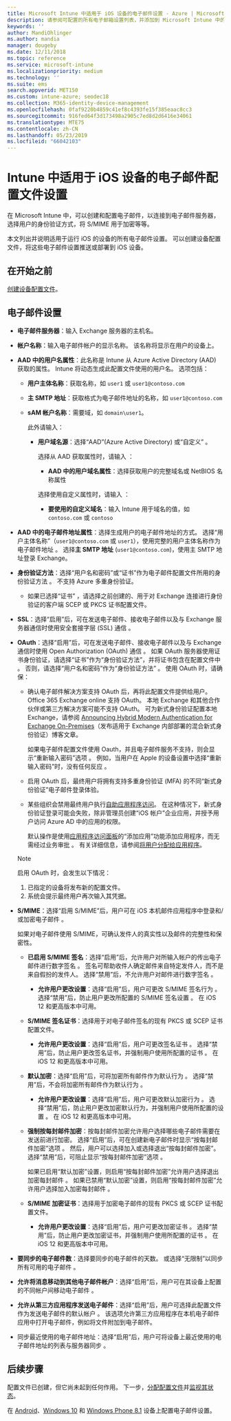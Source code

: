```yaml
---
title: Microsoft Intune 中适用于 iOS 设备的电子邮件设置 - Azure | Microsoft Docs
description: 请参阅可配置的所有电子邮箱设置列表，并添加到 Microsoft Intune 中的 iOS 设备，包括使用 Exchange 服务器和从 Azure Active Directory 获取属性。 还可启用 SSL，使用证书或用户名/密码对用户进行身份验证，并使用 Microsoft Intune 中的设备配置文件在 iOS 设备上同步电子邮件。
keywords: ''
author: MandiOhlinger
ms.author: mandia
manager: dougeby
ms.date: 12/11/2018
ms.topic: reference
ms.service: microsoft-intune
ms.localizationpriority: medium
ms.technology: ''
ms.suite: ems
search.appverid: MET150
ms.custom: intune-azure; seodec18
ms.collection: M365-identity-device-management
ms.openlocfilehash: 0faf9220b4859c41ef8c4393fe15f385eaac8cc3
ms.sourcegitcommit: 916fed64f3d173498a2905c7ed8d2d6416e34061
ms.translationtype: MTE75
ms.contentlocale: zh-CN
ms.lasthandoff: 05/23/2019
ms.locfileid: "66042103"
---
```

# <a name="email-profile-settings-for-ios-devices-in-intune"></a>Intune 中适用于 iOS 设备的电子邮件配置文件设置

在 Microsoft Intune 中，可以创建和配置电子邮件，以连接到电子邮件服务器，选择用户的身份验证方式，将 S/MIME 用于加密等等。

本文列出并说明适用于运行 iOS 的设备的所有电子邮件设置。 可以创建设备配置文件，将这些电子邮件设置推送或部署到 iOS 设备。

## <a name="before-you-begin"></a>在开始之前

[创建设备配置文件](email-settings-configure.md#create-a-device-profile)。

## <a name="email-settings"></a>电子邮件设置

- **电子邮件服务器**：输入 Exchange 服务器的主机名。
- **帐户名称**：输入电子邮件帐户的显示名称。 该名称将显示在用户的设备上。
- **AAD 中的用户名属性**：此名称是 Intune 从 Azure Active Directory (AAD) 获取的属性。 Intune 将动态生成此配置文件使用的用户名。 选项包括：
  - **用户主体名称**：获取名称，如 `user1` 或 `user1@contoso.com`
  - **主 SMTP 地址**：获取格式为电子邮件地址的名称，如 `user1@contoso.com`
  - **sAM 帐户名称**：需要域，如 `domain\user1`。

    此外请输入：  
    - **用户域名源**：选择“AAD”(Azure Active Directory) 或“自定义”   。

      选择从 AAD 获取属性时，请输入  ：
      - **AAD 中的用户域名属性**：选择获取用户的完整域名或 NetBIOS 名称属性  

      选择使用自定义属性时，请输入  ：
      - **要使用的自定义域名**：输入 Intune 用于域名的值，如 `contoso.com` 或 `contoso`

- **AAD 中的电子邮件地址属性**：选择生成用户的电子邮件地址的方式。 选择“用户主体名称”（`user1@contoso.com` 或 `user1`），使用完整的用户主体名称作为电子邮件地址  。 选择**主 SMTP 地址** (`user1@contoso.com`)，使用主 SMTP 地址登录 Exchange。
- **身份验证方法**：选择“用户名和密码”或“证书”作为电子邮件配置文件所用的身份验证方法   。 不支持 Azure 多重身份验证。
  - 如果已选择“证书”  ，请选择之前创建的、用于对 Exchange 连接进行身份验证的客户端 SCEP 或 PKCS 证书配置文件。
- **SSL**：选择“启用”后，可在发送电子邮件、接收电子邮件以及与 Exchange 服务器通信时使用安全套接字层 (SSL) 通信  。
- **OAuth**：选择“启用”后，可在发送电子邮件、接收电子邮件以及与 Exchange 通信时使用 Open Authorization (OAuth) 通信  。 如果 OAuth 服务器使用证书身份验证，请选择“证书”作为“身份验证方法”，并将证书包含在配置文件中   。 否则，请选择“用户名和密码”作为“身份验证方法”   。 使用 OAuth 时，请确保：

  - 确认电子邮件解决方案支持 OAuth 后，再将此配置文件提供给用户。 Office 365 Exchange online 支持 OAuth。 本地 Exchange 和其他合作伙伴或第三方解决方案可能不支持 OAuth。 可为新式身份验证配置本地 Exchange，请参阅 [Announcing Hybrid Modern Authentication for Exchange On-Premises](https://blogs.technet.microsoft.com/exchange/2017/12/06/announcing-hybrid-modern-authentication-for-exchange-on-premises/)（发布适用于 Exchange 内部部署的混合新式身份验证）博客文章。

    如果电子邮件配置文件使用 Oauth，并且电子邮件服务不支持，则会显示“重新输入密码”选项  。 例如，当用户在 Apple 的设备设置中选择“重新输入密码”时，没有任何反应  。

  - 启用 OAuth 后，最终用户将拥有支持多重身份验证 (MFA) 的不同“新式身份验证”电子邮件登录体验。 

  - 某些组织会禁用最终用户执行[自助应用程序访问](https://docs.microsoft.com/azure/active-directory/manage-apps/manage-self-service-access)。 在这种情况下，新式身份验证登录可能会失败，除非管理员创建“iOS 帐户”企业应用，并授予用户访问 Azure AD 中的应用的权限。

    默认操作是使用[应用程序访问面板](https://docs.microsoft.com/azure/active-directory/user-help/active-directory-saas-access-panel-introduction)的“添加应用”功能添加应用程序，而无需经过业务审批   。 有关详细信息，请参阅[将用户分配给应用程序](https://docs.microsoft.com/azure/active-directory/manage-apps/ways-users-get-assigned-to-applications)。

  > [!NOTE]
  > 启用 OAuth 时，会发生以下情况：  
  > 1. 已指定的设备将发布新的配置文件。
  > 2. 系统会提示最终用户再次输入其凭据。

- **S/MIME**：选择“启用 S/MIME”后，用户可在 iOS 本机邮件应用程序中登录和/或加密电子邮件  。 

  如果对电子邮件使用 S/MIME，可确认发件人的真实性以及邮件的完整性和保密性。

  - **已启用 S/MIME 签名**：选择“启用”后，允许用户对所输入帐户的传出电子邮件进行数字签名  。 签名可帮助收件人确定邮件来自特定发件人，而不是来自假扮的发件人。 选择“禁用”后，不允许用户对邮件进行数字签名  。
    - **允许用户更改设置**：选择“启用”后，用户可更改 S/MIME 签名行为  。 选择“禁用”后，防止用户更改所配置的 S/MIME 签名设置  。 在 iOS 12 和更高版本中可用。

  - **S/MIME 签名证书**：选择用于对电子邮件签名的现有 PKCS 或 SCEP 证书配置文件。
    - **允许用户更改设置**：选择“启用”后，用户可更改签名证书  。 选择“禁用”后，防止用户更改签名证书，并强制用户使用所配置的证书  。 在 iOS 12 和更高版本中可用。

  - **默认加密**：选择“启用”后，可将加密所有邮件作为默认行为  。 选择“禁用”后，不会将加密所有邮件作为默认行为  。
    - **允许用户更改设置**：选择“启用”后，用户可更改默认加密行为  。 选择“禁用”后，防止用户更改加密默认行为，并强制用户使用所配置的设置  。 在 iOS 12 和更高版本中可用。

  - **强制按每封邮件加密**：按每封邮件加密允许用户选择哪些电子邮件需要在发送前进行加密。 选择“启用”后，可在创建新电子邮件时显示“按每封邮件加密”选项  。 然后，用户可以选择加入或选择退出“按每封邮件加密”。 选择“禁用”后，可阻止显示“按每封邮件加密”选项  。

    如果已启用“默认加密”设置，则启用“按每封邮件加密”允许用户选择退出加密每封邮件  。 如果已禁用“默认加密”设置，则启用“按每封邮件加密”允许用户选择加入加密每封邮件  。

  - **S/MIME 加密证书**：选择用于加密电子邮件的现有 PKCS 或 SCEP 证书配置文件。
    - **允许用户更改设置**：选择“启用”后，用户可更改加密证书  。 选择“禁用”后，防止用户更改加密证书，并强制用户使用所配置的证书  。 在 iOS 12 和更高版本中可用。
- **要同步的电子邮件数**：选择要同步的电子邮件的天数。 或选择“无限制”以同步所有可用的电子邮件  。
- **允许将消息移动到其他电子邮件帐户**：选择“启用”后，用户可在其设备上配置的不同帐户间移动电子邮件  。
- **允许从第三方应用程序发送电子邮件**：选择“启用”后，用户可选择此配置文件作为发送电子邮件的默认帐户  。 该选项允许第三方应用程序在本机电子邮件应用中打开电子邮件，例如将文件附加到电子邮件。
- 同步最近使用的电子邮件地址：选择“启用”后，用户可将设备上最近使用的电子邮件地址的列表与服务器同步   。

## <a name="next-steps"></a>后续步骤

配置文件已创建，但它尚未起到任何作用。 下一步，[分配配置文件](device-profile-assign.md)并[监视其状态](device-profile-monitor.md)。

在 [Android](email-settings-android.md)、[Windows 10](email-settings-windows-10.md) 和 [Windows Phone 8.1](email-settings-windows-phone-8-1.md) 设备上配置电子邮件设置。
